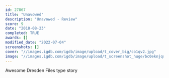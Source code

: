 ```yaml
---
id: 27867
title: "Unavowed"
description: "Unavowed - Review"
score: 9
date: "2018-08-23"
completed: TRUE
awards: []
modified_date: "2022-07-04"
screenshots: []
cover: "//images.igdb.com/igdb/image/upload/t_cover_big/co1qv2.jpg"
image: "//images.igdb.com/igdb/image/upload/t_screenshot_huge/bc0eknjqsnzq4ifkqlpl.jpg"
---
```

Awesome Dresden Files type story